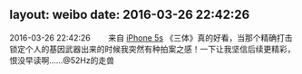 layout: weibo
date: 2016-03-26 22:42:26
---
<meta name="referrer" content="no-referrer" />

2016-03-26 22:42:26  &nbsp;&nbsp;&nbsp;&nbsp;&nbsp;&nbsp; 来自 <a href="sinaweibo://customweibosource" rel="nofollow">iPhone 5s</a>
《三体》真的好看，当那个精确打击锁定个人的基因武器出来的时候我突然有种拍案之感！一下让我坚信后续更精彩，恨没早读啊……@52Hz的走兽 ​​​
